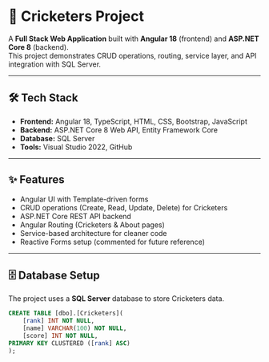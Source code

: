 # 🏏 Cricketers Project

A **Full Stack Web Application** built with **Angular 18** (frontend) and **ASP.NET Core 8** (backend).  
This project demonstrates CRUD operations, routing, service layer, and API integration with SQL Server.

---

## 🛠️ Tech Stack

- **Frontend:** Angular 18, TypeScript, HTML, CSS, Bootstrap, JavaScript  
- **Backend:** ASP.NET Core 8 Web API, Entity Framework Core  
- **Database:** SQL Server  
- **Tools:** Visual Studio 2022, GitHub  

---

## ✨ Features

- Angular UI with Template-driven forms  
- CRUD operations (Create, Read, Update, Delete) for Cricketers  
- ASP.NET Core REST API backend  
- Angular Routing (Cricketers & About pages)  
- Service-based architecture for cleaner code  
- Reactive Forms setup (commented for future reference)  

---

## 🗄️ Database Setup

The project uses a **SQL Server** database to store Cricketers data.  

```sql
CREATE TABLE [dbo].[Cricketers](
    [rank] INT NOT NULL,
    [name] VARCHAR(100) NOT NULL,
    [score] INT NOT NULL,
PRIMARY KEY CLUSTERED ([rank] ASC)
);
